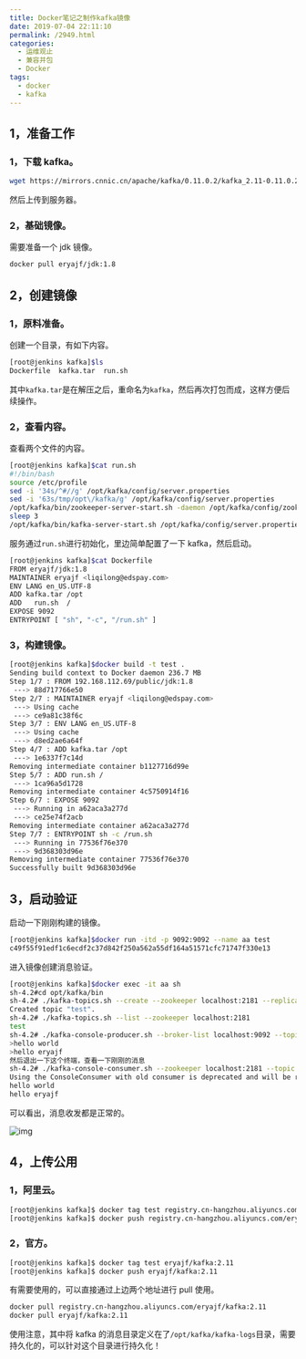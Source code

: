 ```yaml
---
title: Docker笔记之制作kafka镜像
date: 2019-07-04 22:11:10
permalink: /2949.html
categories:
  - 运维观止
  - 兼容并包
  - Docker
tags:
  - docker
  - kafka
---
```


## 1，准备工作



### 1，下载 kafka。



```sh
wget https://mirrors.cnnic.cn/apache/kafka/0.11.0.2/kafka_2.11-0.11.0.2.tgz
```



然后上传到服务器。



### 2，基础镜像。



需要准备一个 jdk 镜像。



```sh
docker pull eryajf/jdk:1.8
```



## 2，创建镜像



### 1，原料准备。



创建一个目录，有如下内容。



```sh
[root@jenkins kafka]$ls
Dockerfile  kafka.tar  run.sh
```



其中`kafka.tar`是在解压之后，重命名为`kafka`，然后再次打包而成，这样方便后续操作。



### 2，查看内容。



查看两个文件的内容。



```sh
[root@jenkins kafka]$cat run.sh
#!/bin/bash
source /etc/profile
sed -i '34s/^#//g' /opt/kafka/config/server.properties
sed -i '63s/tmp/opt\/kafka/g' /opt/kafka/config/server.properties
/opt/kafka/bin/zookeeper-server-start.sh -daemon /opt/kafka/config/zookeeper.properties
sleep 3
/opt/kafka/bin/kafka-server-start.sh /opt/kafka/config/server.properties
```



服务通过`run.sh`进行初始化，里边简单配置了一下 kafka，然后启动。



```sh
[root@jenkins kafka]$cat Dockerfile
FROM eryajf/jdk:1.8
MAINTAINER eryajf <liqilong@edspay.com>
ENV LANG en_US.UTF-8
ADD kafka.tar /opt
ADD   run.sh  /
EXPOSE 9092
ENTRYPOINT [ "sh", "-c", "/run.sh" ]
```



### 3，构建镜像。



```sh
[root@jenkins kafka]$docker build -t test .
Sending build context to Docker daemon 236.7 MB
Step 1/7 : FROM 192.168.112.69/public/jdk:1.8
 ---> 88d717766e50
Step 2/7 : MAINTAINER eryajf <liqilong@edspay.com>
 ---> Using cache
 ---> ce9a81c38f6c
Step 3/7 : ENV LANG en_US.UTF-8
 ---> Using cache
 ---> d8ed2ae6a64f
Step 4/7 : ADD kafka.tar /opt
 ---> 1e6337f7c14d
Removing intermediate container b1127716d99e
Step 5/7 : ADD run.sh /
 ---> 1ca96a5d1728
Removing intermediate container 4c5750914f16
Step 6/7 : EXPOSE 9092
 ---> Running in a62aca3a277d
 ---> ce25e74f2acb
Removing intermediate container a62aca3a277d
Step 7/7 : ENTRYPOINT sh -c /run.sh
 ---> Running in 77536f76e370
 ---> 9d368303d96e
Removing intermediate container 77536f76e370
Successfully built 9d368303d96e
```



## 3，启动验证



启动一下刚刚构建的镜像。



```sh
[root@jenkins kafka]$docker run -itd -p 9092:9092 --name aa test
c49f55f91edf1c6ecdf2c37d842f250a562a55df164a51571cfc71747f330e13
```



进入镜像创建消息验证。



```sh
[root@jenkins kafka]$docker exec -it aa sh
sh-4.2#cd opt/kafka/bin
sh-4.2# ./kafka-topics.sh --create --zookeeper localhost:2181 --replication-factor 1 --partitions 1 --topic test
Created topic "test".
sh-4.2# ./kafka-topics.sh --list --zookeeper localhost:2181
test
sh-4.2# ./kafka-console-producer.sh --broker-list localhost:9092 --topic test
>hello world
>hello eryajf
然后退出一下这个终端，查看一下刚刚的消息
sh-4.2# ./kafka-console-consumer.sh --zookeeper localhost:2181 --topic test --from-beginning
Using the ConsoleConsumer with old consumer is deprecated and will be removed in a future major release. Consider using the new consumer by passing [bootstrap-server] instead of [zookeeper].
hello world
hello eryajf
```



可以看出，消息收发都是正常的。





![img](http://tva4.sinaimg.cn/large/71cfeb93ly1gkpus05c30j20sg14uqey.jpg)





## 4，上传公用



### 1，阿里云。



```sh
[root@jenkins kafka]$ docker tag test registry.cn-hangzhou.aliyuncs.com/eryajf/kafka:2.11
[root@jenkins kafka]$ docker push registry.cn-hangzhou.aliyuncs.com/eryajf/kafka:2.11
```



### 2，官方。



```sh
[root@jenkins kafka]$ docker tag test eryajf/kafka:2.11
[root@jenkins kafka]$ docker push eryajf/kafka:2.11
```



有需要使用的，可以直接通过上边两个地址进行 pull 使用。



```sh
docker pull registry.cn-hangzhou.aliyuncs.com/eryajf/kafka:2.11
docker pull eryajf/kafka:2.11
```



使用注意，其中将 kafka 的消息目录定义在了`/opt/kafka/kafka-logs`目录，需要持久化的，可以针对这个目录进行持久化！
